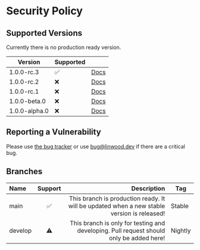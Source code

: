 # Security Policy

## Supported Versions

Currently there is no production ready version.

| Version | Supported | |
| ------------- | ------------------ | -------------------------------------------------------------- |
| 1.0.0-rc.3 | :white_check_mark: | [Docs](https://docs.butterfly.linwood.dev/docs/intro)                |
| 1.0.0-rc.2 | :x: | [Docs](https://docs.butterfly.linwood.dev/docs/1.0.0-rc.2/intro)                |
| 1.0.0-rc.1 | :x: | [Docs](https://butterfly-docs-d8mhmjjeo-linwood.vercel.app/docs/1.0.0-rc.1/intro)                |
| 1.0.0-beta.0 | :x: | [Docs](https://butterfly-docs-d8mhmjjeo-linwood.vercel.app/docs/1.0.0-beta.0/intro)  |
| 1.0.0-alpha.0 | :x: | [Docs](https://butterfly-docs-d8mhmjjeo-linwood.vercel.app/docs/1.0.0-alpha.0/intro) |

## Reporting a Vulnerability

Please use [the bug tracker](https://github.com/LinwoodCloud/butterfly/issues) or use <bug@linwood.dev> if there are a
critical bug.

## Branches

| Name | Support | Description | Tag |
| :------ | :-----: | -----------------------------------------------------------------------------------------: | ------- |
| main | ✅ | This branch is production ready. It will be updated when a new stable version is released! | Stable |
| develop | ⚠️ | This branch is only for testing and developing. Pull request should only be added here! | Nightly |
